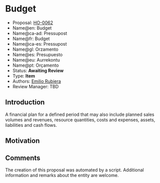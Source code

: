 # Budget

* Proposal: [HO-0062](0062-budget.md)
* Name@en: Budget
* Name@ca-ad: Pressupost
* Name@fr: Budget
* Name@ca-es: Pressupost
* Name@gl: Orzamento
* Name@es: Presupuesto
* Name@eu: Aurrekontu
* Name@pt: Orçamento
* Status: **Awaiting Review**
* Type: **Item**
* Authors: [Emilio Rubiera](https://github.com/spitxa)
* Review Manager: TBD

## Introduction

A financial plan for a defined period that may also include planned sales volumes and revenues, resource quantities, costs and expenses, assets, liabilities and cash flows.

## Motivation

## Comments
The creation of this proposal was automated by a script. Additional information and remarks about the entity are welcome.
